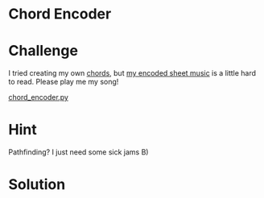 # Chord Encoder

# Challenge
I tried creating my own [chords](https://static.tjctf.org/67be5bd036a4be8323314d1da6ad2e673963f76634a62ec47d53fb07a04a3722_chords.txt), but [my encoded sheet music](https://static.tjctf.org/c29857b8d4d1b2dfe502b5053d73844a08358ae681b2af8de6829b765dc2c28e_notes.txt) is a little hard to read. Please play me my song!

[chord_encoder.py](https://static.tjctf.org/da36df431da358250884ff9765e8c0c5f054b845aff31b85e37229159176bb9f_chord_encoder.py)

# Hint
Pathfinding? I just need some sick jams B)

# Solution
